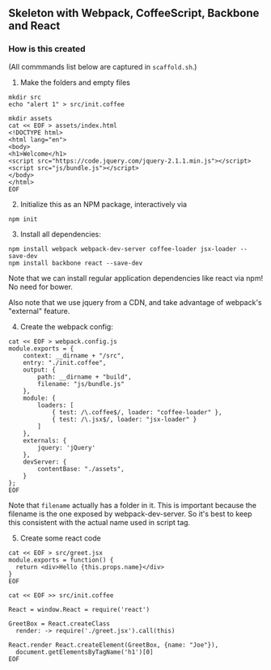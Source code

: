 Skeleton with Webpack, CoffeeScript, Backbone and React
--------------------------------------------------------

### How is this created

(All commmands list below are captured in `scaffold.sh`.)

1. Make the folders and empty files

```
mkdir src
echo "alert 1" > src/init.coffee

mkdir assets
cat << EOF > assets/index.html
<!DOCTYPE html>
<html lang="en">
<body>
<h1>Welcome</h1>
<script src="https://code.jquery.com/jquery-2.1.1.min.js"></script>
<script src="js/bundle.js"></script>
</body>
</html>
EOF
```

2. Initialize this as an NPM package, interactively via

```
npm init
```

3. Install all dependencies:

```
npm install webpack webpack-dev-server coffee-loader jsx-loader --save-dev
npm install backbone react --save-dev
```

Note that we can install regular application dependencies like react via npm!
No need for bower.

Also note that we use jquery from a CDN, and take advantage of webpack's
"external" feature.

4. Create the webpack config:

```
cat << EOF > webpack.config.js
module.exports = {
    context: __dirname + "/src",
    entry: "./init.coffee",
    output: {
        path: __dirname + "build",
        filename: "js/bundle.js"
    },
    module: {
        loaders: [
            { test: /\.coffee$/, loader: "coffee-loader" },
            { test: /\.jsx$/, loader: "jsx-loader" }
        ]
    },
    externals: {
        jquery: 'jQuery'
    },
    devServer: {
        contentBase: "./assets",
    }
};
EOF
```

Note that `filename` actually has a folder in it. This is important because
the filename is the one exposed by webpack-dev-server. So it's best to keep
this consistent with the actual name used in script tag.

5. Create some react code

```
cat << EOF > src/greet.jsx
module.exports = function() {
  return <div>Hello {this.props.name}</div>
}
EOF

cat << EOF >> src/init.coffee

React = window.React = require('react')

GreetBox = React.createClass
  render: -> require('./greet.jsx').call(this)

React.render React.createElement(GreetBox, {name: "Joe"}),
  document.getElementsByTagName('h1')[0]
EOF
```
